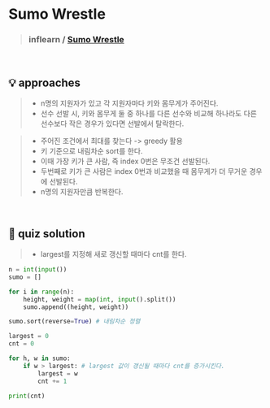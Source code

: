 # Sumo Wrestle

> ### inflearn / <a href = https://www.inflearn.com/course/%ED%8C%8C%EC%9D%B4%EC%8D%AC-%EC%95%8C%EA%B3%A0%EB%A6%AC%EC%A6%98-%EB%AC%B8%EC%A0%9C%ED%92%80%EC%9D%B4-%EC%BD%94%EB%94%A9%ED%85%8C%EC%8A%A4%ED%8A%B8/dashboard> Sumo Wrestle </a>

<br>

## 💡 approaches
> - n명의 지원자가 있고 각 지원자마다 키와 몸무게가 주어진다. 
> - 선수 선발 시, 키와 몸무게 둘 중 하나를 다른 선수와 비교해 하나라도 다른 선수보다 작은 경우가 있다면 선발에서 탈락한다. 

> - 주어진 조건에서 최대를 찾는다 -> greedy 활용
> - 키 기준으로 내림차순 sort를 한다. 
> - 이때 가장 키가 큰 사람, 즉 index 0번은 무조건 선발된다.
> - 두번째로 키가 큰 사람은 index 0번과 비교했을 때 몸무게가 더 무거운 경우에 선발된다. 
> - n명의 지원자만큼 반복한다. 

<br>

## 🔑 quiz solution

> - largest를 지정해 새로 갱신할 때마다 cnt를 한다. 

```py
n = int(input())
sumo = []

for i in range(n):
    height, weight = map(int, input().split())
    sumo.append((height, weight))

sumo.sort(reverse=True) # 내림차순 정렬

largest = 0
cnt = 0

for h, w in sumo:
    if w > largest: # largest 값이 갱신될 때마다 cnt를 증가시킨다.  
        largest = w
        cnt += 1

print(cnt)
```